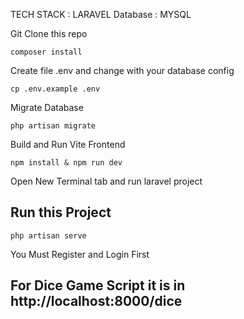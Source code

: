 TECH STACK : LARAVEL
Database : MYSQL

Git Clone this repo

```Shell
composer install
```

Create file .env and change with your database config

```Shell
cp .env.example .env
```

Migrate Database

```Shell
php artisan migrate
```

Build and Run Vite Frontend

```Shell
npm install & npm run dev 
```

Open New Terminal tab and run laravel project

## Run this Project
```Shell
php artisan serve
```

You Must Register and Login First

## For Dice Game Script it is in http://localhost:8000/dice
